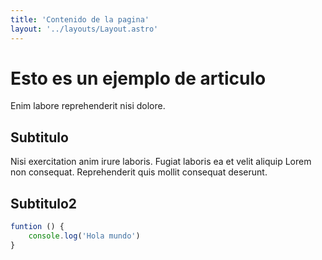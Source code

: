 ```yaml
---
title: 'Contenido de la pagina'
layout: '../layouts/Layout.astro'
---
```


# Esto es un ejemplo de articulo
Enim labore reprehenderit nisi dolore.

## Subtitulo
Nisi exercitation anim irure laboris. Fugiat laboris ea et velit aliquip Lorem non consequat. Reprehenderit quis mollit consequat deserunt.

## Subtitulo2

```javascript
funtion () {
    console.log('Hola mundo')
}
```
